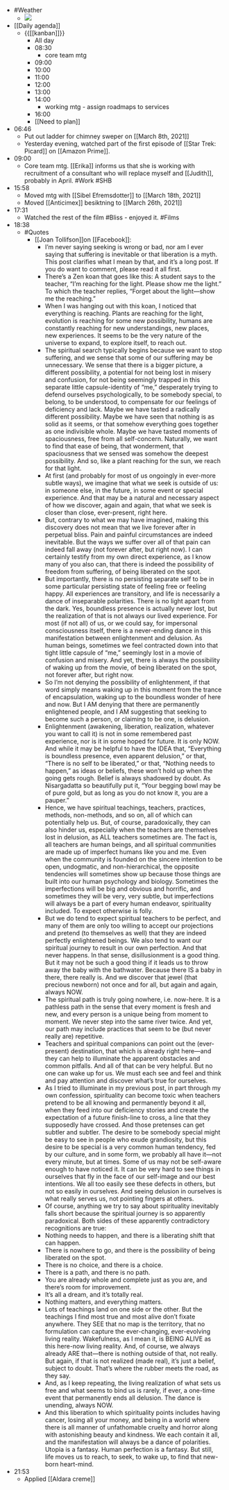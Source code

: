 - #Weather
    - ![](https://firebasestorage.googleapis.com/v0/b/firescript-577a2.appspot.com/o/imgs%2Fapp%2FDavidsroam%2FkbS0ayBI6c.png?alt=media&token=d8670f8f-92da-4b4f-9e78-7cd8a413f0cc)
- [[Daily agenda]]
    - {{[[kanban]]}}
        - All day
        - 08:30
            - core team mtg
        - 09:00
        - 10:00
        - 11:00
        - 12:00
        - 13:00
        - 14:00
            - working mtg - assign roadmaps to services
        - 16:00
        - [[Need to plan]]
- 06:46
    - Put out ladder for chimney sweper on [[March 8th, 2021]]
    - Yesterday evening, watched part of the first episode of [[Star Trek: Picard]] on [[Amazon Prime]].
- 09:00
    - Core team mtg. [[Erika]] informs us that she is working with recruitment of a consultant who will replace myself and [[Judith]], probably in April. #Work #SHB
- 15:58
    - Moved mtg with [[Sibel Efremsdotter]] to [[March 18th, 2021]]
    - Moved [[Anticimex]] besiktning to [[March 26th, 2021]]
- 17:31
    - Watched the rest of the film #Bliss - enjoyed it. #Films
- 18:38
    - #Quotes
        - [[Joan Tollifson]]on [[Facebook]]:
            - I’m never saying seeking is wrong or bad, nor am I ever saying that suffering is inevitable or that liberation is a myth. This post clarifies what I mean by that, and it’s a long post. If you do want to comment, please read it all first. 
            - There’s a Zen koan that goes like this: A student says to the teacher, “I’m reaching for the light. Please show me the light.” To which the teacher replies, “Forget about the light—show me the reaching.”
            - When I was hanging out with this koan, I noticed that everything is reaching. Plants are reaching for the light, evolution is reaching for some new possibility, humans are constantly reaching for new understandings, new places, new experiences. It seems to be the very nature of the universe to expand, to explore itself, to reach out.
            - The spiritual search typically begins because we want to stop suffering, and we sense that some of our suffering may be unnecessary. We sense that there is a bigger picture, a different possibility, a potential for not being lost in misery and confusion, for not being seemingly trapped in this separate little capsule-identity of “me,” desperately trying to defend ourselves psychologically, to be somebody special, to belong, to be understood, to compensate for our feelings of deficiency and lack. Maybe we have tasted a radically different possibility. Maybe we have seen that nothing is as solid as it seems, or that somehow everything goes together as one indivisible whole. Maybe we have tasted moments of spaciousness, free from all self-concern. Naturally, we want to find that ease of being, that wonderment, that spaciousness that we sensed was somehow the deepest possibility. And so, like a plant reaching for the sun, we reach for that light. 
            - At first (and probably for most of us ongoingly in ever-more subtle ways), we imagine that what we seek is outside of us: in someone else, in the future, in some event or special experience. And that may be a natural and necessary aspect of how we discover, again and again, that what we seek is closer than close, ever-present, right here. 
            - But, contrary to what we may have imagined, making this discovery does not mean that we live forever after in perpetual bliss. Pain and painful circumstances are indeed inevitable. But the ways we suffer over all of that pain can indeed fall away (not forever after, but right now). I can certainly testify from my own direct experience, as I know many of you also can, that there is indeed the possibility of freedom from suffering, of being liberated on the spot. 
            - But importantly, there is no persisting separate self to be in some particular persisting state of feeling free or feeling happy. All experiences are transitory, and life is necessarily a dance of inseparable polarities. There is no light apart from the dark. Yes, boundless presence is actually never lost, but the realization of that is not always our lived experience. For most (if not all) of us, or we could say, for impersonal consciousness itself, there is a never-ending dance in this manifestation between enlightenment and delusion. As human beings, sometimes we feel contracted down into that tight little capsule of “me,” seemingly lost in a movie of confusion and misery. And yet, there is always the possibility of waking up from the movie, of being liberated on the spot, not forever after, but right now.
            - So I’m not denying the possibility of enlightenment, if that word simply means waking up in this moment from the trance of encapsulation, waking up to the boundless wonder of here and now. But I AM denying that there are permanently enlightened people, and I AM suggesting that seeking to become such a person, or claiming to be one, is delusion.
            - Enlightenment (awakening, liberation, realization, whatever you want to call it) is not in some remembered past experience, nor is it in some hoped for future. It is only NOW. And while it may be helpful to have the IDEA that, “Everything is boundless presence, even apparent delusion,” or that, “There is no self to be liberated,” or that, “Nothing needs to happen,” as ideas or beliefs, these won’t hold up when the going gets rough. Belief is always shadowed by doubt. As Nisargadatta so beautifully put it, “Your begging bowl may be of pure gold, but as long as you do not know it, you are a pauper.” 
            - Hence, we have spiritual teachings, teachers, practices, methods, non-methods, and so on, all of which can potentially help us. But, of course, paradoxically, they can also hinder us, especially when the teachers are themselves lost in delusion, as ALL teachers sometimes are. The fact is, all teachers are human beings, and all spiritual communities are made up of imperfect humans like you and me. Even when the community is founded on the sincere intention to be open, undogmatic, and non-hierarchical, the opposite tendencies will sometimes show up because those things are built into our human psychology and biology. Sometimes the imperfections will be big and obvious and horrific, and sometimes they will be very, very subtle, but imperfections will always be a part of every human endeavor, spirituality included. To expect otherwise is folly.
            - But we do tend to expect spiritual teachers to be perfect, and many of them are only too willing to accept our projections and pretend (to themselves as well) that they are indeed perfectly enlightened beings. We also tend to want our spiritual journey to result in our own perfection. And that never happens. In that sense, disillusionment is a good thing. But it may not be such a good thing if it leads us to throw away the baby with the bathwater. Because there IS a baby in there, there really is. And we discover that jewel (that precious newborn) not once and for all, but again and again, always NOW.
            - The spiritual path is truly going nowhere, i.e. now-here. It is a pathless path in the sense that every moment is fresh and new, and every person is a unique being from moment to moment. We never step into the same river twice. And yet, our path may include practices that seem to be (but never really are) repetitive.
            - Teachers and spiritual companions can point out the (ever-present) destination, that which is already right here—and they can help to illuminate the apparent obstacles and common pitfalls. And all of that can be very helpful. But no one can wake up for us. We must each see and feel and think and pay attention and discover what’s true for ourselves. 
            - As I tried to illuminate in my previous post, in part through my own confession, spirituality can become toxic when teachers pretend to be all knowing and permanently beyond it all, when they feed into our deficiency stories and create the expectation of a future finish-line to cross, a line that they supposedly have crossed. And those pretenses can get subtler and subtler. The desire to be somebody special might be easy to see in people who exude grandiosity, but this desire to be special is a very common human tendency, fed by our culture, and in some form, we probably all have it—not every minute, but at times. Some of us may not be self-aware enough to have noticed it. It can be very hard to see things in ourselves that fly in the face of our self-image and our best intentions. We all too easily see these defects in others, but not so easily in ourselves. And seeing delusion in ourselves is what really serves us, not pointing fingers at others. 
            - Of course, anything we try to say about spirituality inevitably falls short because the spiritual journey is so apparently paradoxical. Both sides of these apparently contradictory recognitions are true: 
            - Nothing needs to happen, and there is a liberating shift that can happen.
            - There is nowhere to go, and there is the possibility of being liberated on the spot.
            - There is no choice, and there is a choice.
            - There is a path, and there is no path.
            - You are already whole and complete just as you are, and there’s room for improvement. 
            - It’s all a dream, and it’s totally real.
            - Nothing matters, and everything matters.
            - Lots of teachings land on one side or the other. But the teachings I find most true and most alive don’t fixate anywhere. They SEE that no map is the territory, that no formulation can capture the ever-changing, ever-evolving living reality. Wakefulness, as I mean it, is BEING ALIVE as this here-now living reality. And, of course, we always already ARE that—there is nothing outside of that, not really. But again, if that is not realized (made real), it’s just a belief, subject to doubt. That’s where the rubber meets the road, as they say. 
            - And, as I keep repeating, the living realization of what sets us free and what seems to bind us is rarely, if ever, a one-time event that permanently ends all delusion. The dance is unending, always NOW. 
            - And this liberation to which spirituality points includes having cancer, losing all your money, and being in a world where there is all manner of unfathomable cruelty and horror along with astonishing beauty and kindness. We each contain it all, and the manifestation will always be a dance of polarities. Utopia is a fantasy. Human perfection is a fantasy. But still, life moves us to reach, to seek, to wake up, to find that new-born heart-mind.
- 21:53
    - Applied [[Aldara creme]]
